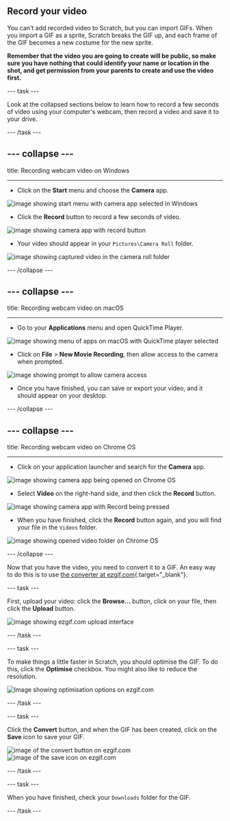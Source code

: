 ## Record your video

You can't add recorded video to Scratch, but you can import GIFs. When you import a GIF as a sprite, Scratch breaks the GIF up, and each frame of the GIF becomes a new costume for the new sprite.

**Remember that the video you are going to create will be public, so make sure you have nothing that could identify your name or location in the shot, and get permission from your parents to create and use the video first.**

--- task ---

Look at the collapsed sections below to learn how to record a few seconds of video using your computer's webcam, then record a video and save it to your drive.

--- /task ---

--- collapse ---
---

title: Recording webcam video on Windows

---
- Click on the **Start** menu and choose the **Camera** app.

![image showing start menu with camera app selected in Windows](images/camera-app.png)

- Click the **Record** button to record a few seconds of video.

![image showing camera app with record button](images/record-win.png)

- Your video should appear in your `Pictures\Camera Roll` folder.

![image showing captured video in the camera roll folder](images/camera-roll.png)


--- /collapse ---

--- collapse ---
---

title: Recording webcam video on macOS

---
- Go to your **Applications** menu and open QuickTime Player.

![image showing menu of apps on macOS with QuickTime player selected](images/quicktime.png)

- Click on **File** > **New Movie Recording**, then allow access to the camera when prompted.

![image showing prompt to allow camera access](images/allow_cam_macOS.png)

- Once you have finished, you can save or export your video, and it should appear on your desktop.


--- /collapse ---

--- collapse ---
---

title: Recording webcam video on Chrome OS

---

- Click on your application launcher and search for the **Camera** app.

![image showing camera app being opened on Chrome OS](images/opencamera.png)

- Select **Video** on the right-hand side, and then click the **Record** button.

![image showing camera app with Record being pressed](images/hitrecord.png)

- When you have finished, click the **Record** button again, and you will find your file in the `Videos` folder.

![image showing opened video folder on Chrome OS](images/videosfolder.png)

--- /collapse ---

Now that you have the video, you need to convert it to a GIF. An easy way to do this is to use [the converter at ezgif.com](https://ezgif.com/video-to-gif){:target="_blank"}.

--- task ---

First, upload your video: click the **Browse...** button, click on your file, then click the **Upload** button.

![image showing ezgif.com upload interface](images/ezgif-upload.png)

--- /task ---

--- task ---

To make things a little faster in Scratch, you should optimise the GIF. To do this, click the **Optimise** checkbox. You might also like to reduce the resolution.

![Image showing optimisation options on ezgif.com](images/optimise-gif.png)

--- /task ---

--- task ---

Click the **Convert** button, and when the GIF has been created, click on the **Save** icon to save your GIF.

![image of the convert button on ezgif.com](images/convert_btn.png)
![image of the save icon on ezgif.com](images/save_icon.png)

--- /task ---


--- task ---

When you have finished, check your `Downloads` folder for the GIF.

--- /task ---




